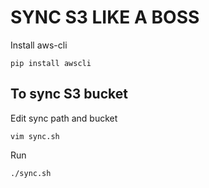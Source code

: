 # SYNC S3 LIKE A BOSS

Install aws-cli
```
pip install awscli
```

## To sync S3 bucket

Edit sync path and bucket
```
vim sync.sh
```

Run
```
./sync.sh
```
